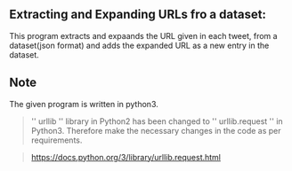 ## Extracting and Expanding URLs fro a dataset:
This program extracts and expaands the URL given in each tweet, from a dataset(json format) and adds the expanded URL as a new entry in the dataset. 



## Note

The given program is written in python3. 

> '<addr>' urllib '<addr>' library in Python2 has been changed to '<addr>' urllib.request '<addr>'  in Python3. Therefore make the necessary changes in the code as per requirements. 
  
> https://docs.python.org/3/library/urllib.request.html
